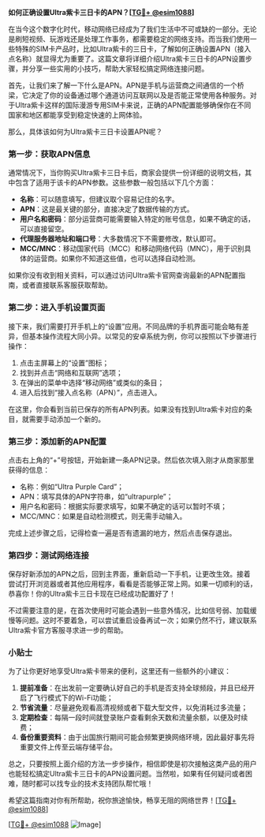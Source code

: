 **如何正确设置Ultra紫卡三日卡的APN？[[TG💪+ @esim1088](https://t.me/s/esim1088)]**

在当今这个数字化时代，移动网络已经成为了我们生活中不可或缺的一部分。无论是刷短视频、玩游戏还是处理工作事务，都需要稳定的网络支持。而当我们使用一些特殊的SIM卡产品时，比如Ultra紫卡的三日卡，了解如何正确设置APN（接入点名称）就显得尤为重要了。这篇文章将详细介绍Ultra紫卡三日卡的APN设置步骤，并分享一些实用的小技巧，帮助大家轻松搞定网络连接问题。

首先，让我们来了解一下什么是APN。APN是手机与运营商之间通信的一个桥梁，它决定了你的设备通过哪个通道访问互联网以及是否能正常使用各种服务。对于Ultra紫卡这样的国际漫游专用SIM卡来说，正确的APN配置能够确保你在不同国家和地区都能享受到稳定快速的上网体验。

那么，具体该如何为Ultra紫卡三日卡设置APN呢？

### 第一步：获取APN信息

通常情况下，当你购买Ultra紫卡三日卡后，商家会提供一份详细的说明文档，其中包含了适用于该卡的APN参数。这些参数一般包括以下几个方面：

- **名称**：可以随意填写，但建议取个容易记住的名字。
- **APN**：这是最关键的部分，直接决定了数据传输的方式。
- **用户名和密码**：部分运营商可能需要输入特定的账号信息，如果不确定的话，可以直接留空。
- **代理服务器地址和端口号**：大多数情况下不需要修改，默认即可。
- **MCC/MNC**：移动国家代码（MCC）和移动网络代码（MNC），用于识别具体的运营商。如果你不知道这些值，也可以选择自动检测。

如果你没有收到相关资料，可以通过访问Ultra紫卡官网查询最新的APN配置指南，或者直接联系客服获取帮助。

### 第二步：进入手机设置页面

接下来，我们需要打开手机上的“设置”应用。不同品牌的手机界面可能会略有差异，但基本操作流程大同小异。以常见的安卓系统为例，你可以按照以下步骤进行操作：

1. 点击主屏幕上的“设置”图标；
2. 找到并点击“网络和互联网”选项；
3. 在弹出的菜单中选择“移动网络”或类似的条目；
4. 进入后找到“接入点名称（APN）”，点击进入。

在这里，你会看到当前已保存的所有APN列表。如果没有找到Ultra紫卡对应的条目，就需要手动添加一个新的。

### 第三步：添加新的APN配置

点击右上角的“+”号按钮，开始新建一条APN记录。然后依次填入刚才从商家那里获得的信息：

- 名称：例如“Ultra Purple Card”；
- APN：填写具体的APN字符串，如“ultrapurple”；
- 用户名和密码：根据实际要求填写，如果不确定的话可以暂时不填；
- MCC/MNC：如果是自动检测模式，则无需手动输入。

完成上述步骤之后，记得检查一遍是否有遗漏的地方，然后点击保存退出。

### 第四步：测试网络连接

保存好新添加的APN之后，回到主界面，重新启动一下手机，让更改生效。接着尝试打开浏览器或者其他应用程序，看看是否能够正常上网。如果一切顺利的话，恭喜你！你的Ultra紫卡三日卡现在已经成功配置好了！

不过需要注意的是，在首次使用时可能会遇到一些意外情况，比如信号弱、加载缓慢等问题。这时不要着急，可以尝试重启设备再试一次；如果仍然不行，建议联系Ultra紫卡官方客服寻求进一步的帮助。

### 小贴士

为了让你更好地享受Ultra紫卡带来的便利，这里还有一些额外的小建议：

1. **提前准备**：在出发前一定要确认好自己的手机是否支持全球频段，并且已经开启了飞行模式下的Wi-Fi功能；
2. **节省流量**：尽量避免观看高清视频或者下载大型文件，以免消耗过多流量；
3. **定期检查**：每隔一段时间就登录账户查看剩余天数和流量余额，以便及时续费；
4. **备份重要资料**：由于出国旅行期间可能会频繁更换网络环境，因此最好事先将重要文件上传至云端存储平台。

总之，只要按照上面介绍的方法一步步操作，相信即使是初次接触这类产品的用户也能轻松搞定Ultra紫卡三日卡的APN设置问题。当然啦，如果有任何疑问或者困难，随时都可以找专业的技术支持团队帮忙哦！

希望这篇指南对你有所帮助，祝你旅途愉快，畅享无阻的网络世界！[[TG💪+ @esim1088](https://t.me/s/esim1088)] 

[[TG💪+ @esim1088](https://t.me/s/esim1088) ![Image](https://i.postimg.cc/4NQfJmqS/Snipaste-2025-05-13-00-14-12.png)]